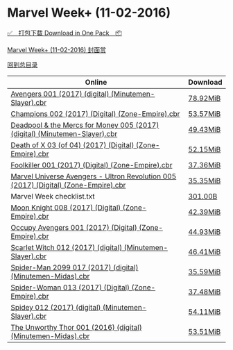 # Marvel Week+ (11-02-2016)

[✅&emsp;打包下载 Download in One Pack&emsp;📦](https://pan.baidu.com/s/1kUC0lRh)

[Marvel Week+ (11-02-2016) 封面赏](/https://github.com/alicewish/markdown/blob/master/cover/Marvel-Week-11-02-2016-Covers.md)



[回到总目录](https://github.com/alicewish/markdown/blob/master/Catalogs.md)



Online | Download
--- | ---
[Avengers 001 (2017) (digital) (Minutemen-Slayer).cbr](https://github.com/alicewish/markdown/blob/master/comic/Avengers-001-2017-digital-Minutemen-Slayer-cbr.md) | [78.92MiB](https://pan.baidu.com/s/1kUC0lRh#list/path=%2FMarvel%20Week%202016%20Q4%2FMarvel%20Week%2B%20%2811-02-2016%29%2F%E3%82%AF%E3%82%B9%E3%82%AF%E3%82%AF%E3%82%BD%E3%82%A8%E3%82%AA%E3%82%AF%E3%82%BD%E3%82%BF%E3%82%AB%E3%82%BD%E3%82%BB%E3%82%BF%E3%82%BD%E3%82%BD%E3%82%BF%E3%82%B9%E3%82%B3%E3%82%B5%E3%82%A4%E3%82%B7%E3%82%BD%E3%82%AD%E3%82%AD%E3%82%AB%E3%82%AF%E3%82%AB%E3%82%AD%E3%82%A4%E3%82%B5%E3%82%A6&parentPath=%2FMarvel%20Week%202016%20Q4)
[Champions 002 (2017) (Digital) (Zone-Empire).cbr](https://github.com/alicewish/markdown/blob/master/comic/Champions-002-2017-Digital-Zone-Empire-cbr.md) | [53.57MiB](https://pan.baidu.com/s/1kUC0lRh#list/path=%2FMarvel%20Week%202016%20Q4%2FMarvel%20Week%2B%20%2811-02-2016%29%2F%E3%82%B1%E3%82%AA%E3%82%B1%E3%82%B5%E3%82%B1%E3%82%A4%E3%82%B5%E3%82%A2%E3%82%B3%E3%82%BF%E3%82%BB%E3%82%B3%E3%82%A8%E3%82%BF%E3%82%AA%E3%82%AD%E3%82%AA%E3%82%BD%E3%82%A2%E3%82%B1%E3%82%AB%E3%82%BD%E3%82%BB%E3%82%B7%E3%82%BD%E3%82%B3%E3%82%B1%E3%82%BF%E3%82%B5%E3%82%AA%E3%82%BF%E3%82%AB&parentPath=%2FMarvel%20Week%202016%20Q4)
[Deadpool & the Mercs for Money 005 (2017) (digital) (Minutemen-Slayer).cbr](https://github.com/alicewish/markdown/blob/master/comic/Deadpool-Mercs-for-Money-005-2017-digital-Minutemen-Slayer-cbr.md) | [49.43MiB](https://pan.baidu.com/s/1kUC0lRh#list/path=%2FMarvel%20Week%202016%20Q4%2FMarvel%20Week%2B%20%2811-02-2016%29%2F%E3%82%A4%E3%82%B1%E3%82%AD%E3%82%B7%E3%82%B5%E3%82%AB%E3%82%AF%E3%82%B5%E3%82%BB%E3%82%B1%E3%82%B5%E3%82%A8%E3%82%B7%E3%82%BD%E3%82%BF%E3%82%BF%E3%82%B9%E3%82%BF%E3%82%AA%E3%82%A8%E3%82%AB%E3%82%B1%E3%82%B5%E3%82%BD%E3%82%BF%E3%82%B9%E3%82%AB%E3%82%BD%E3%82%AB%E3%82%AA%E3%82%BD%E3%82%B7&parentPath=%2FMarvel%20Week%202016%20Q4)
[Death of X 03 (of 04) (2017) (Digital) (Zone-Empire).cbr](https://github.com/alicewish/markdown/blob/master/comic/Death-of-X-03-of-04-2017-Digital-Zone-Empire-cbr.md) | [52.15MiB](https://pan.baidu.com/s/1kUC0lRh#list/path=%2FMarvel%20Week%202016%20Q4%2FMarvel%20Week%2B%20%2811-02-2016%29%2F%E3%82%A8%E3%82%A2%E3%82%A8%E3%82%AB%E3%82%B3%E3%82%B5%E3%82%BB%E3%82%A6%E3%82%B9%E3%82%BB%E3%82%AF%E3%82%B7%E3%82%A6%E3%82%BB%E3%82%BB%E3%82%BB%E3%82%A6%E3%82%AD%E3%82%A6%E3%82%BF%E3%82%B9%E3%82%AD%E3%82%AA%E3%82%BB%E3%82%AF%E3%82%AF%E3%82%B9%E3%82%B7%E3%82%AF%E3%82%A2%E3%82%AD%E3%82%BB&parentPath=%2FMarvel%20Week%202016%20Q4)
[Foolkiller 001 (2017) (Digital) (Zone-Empire).cbr](https://github.com/alicewish/markdown/blob/master/comic/Foolkiller-001-2017-Digital-Zone-Empire-cbr.md) | [37.36MiB](https://pan.baidu.com/s/1kUC0lRh#list/path=%2FMarvel%20Week%202016%20Q4%2FMarvel%20Week%2B%20%2811-02-2016%29%2F%E3%82%B9%E3%82%B1%E3%82%BD%E3%82%B5%E3%82%B1%E3%82%B5%E3%82%AD%E3%82%A6%E3%82%BD%E3%82%B1%E3%82%BD%E3%82%B1%E3%82%A2%E3%82%AD%E3%82%BF%E3%82%BB%E3%82%BB%E3%82%A4%E3%82%B9%E3%82%BB%E3%82%B9%E3%82%AA%E3%82%AB%E3%82%A2%E3%82%AA%E3%82%A6%E3%82%A6%E3%82%AB%E3%82%AB%E3%82%B5%E3%82%BB%E3%82%B1&parentPath=%2FMarvel%20Week%202016%20Q4)
[Marvel Universe Avengers - Ultron Revolution 005 (2017) (Digital) (Zone-Empire).cbr](https://github.com/alicewish/markdown/blob/master/comic/Marvel-Universe-Avengers-Ultron-Revolution-005-2017-Digital-Zone-Empire-cbr.md) | [35.35MiB](https://pan.baidu.com/s/1kUC0lRh#list/path=%2FMarvel%20Week%202016%20Q4%2FMarvel%20Week%2B%20%2811-02-2016%29%2F%E3%82%A8%E3%82%A8%E3%82%B7%E3%82%BB%E3%82%BD%E3%82%B3%E3%82%AD%E3%82%BB%E3%82%B7%E3%82%BD%E3%82%B9%E3%82%A4%E3%82%A6%E3%82%A2%E3%82%B9%E3%82%AA%E3%82%A8%E3%82%AD%E3%82%A8%E3%82%A8%E3%82%AB%E3%82%B3%E3%82%B5%E3%82%B7%E3%82%AD%E3%82%AB%E3%82%AB%E3%82%A8%E3%82%B3%E3%82%B5%E3%82%A8%E3%82%A6&parentPath=%2FMarvel%20Week%202016%20Q4)
Marvel Week checklist.txt | [301.00B](https://pan.baidu.com/s/1kUC0lRh#list/path=%2FMarvel%20Week%202016%20Q4%2FMarvel%20Week%2B%20%2811-02-2016%29%2F%E3%82%B1%E3%82%B5%E3%82%AB%E3%82%B9%E3%82%A8%E3%82%A8%E3%82%BD%E3%82%A8%E3%82%B7%E3%82%BB%E3%82%BF%E3%82%A2%E3%82%BD%E3%82%A6%E3%82%B5%E3%82%B5%E3%82%B1%E3%82%B5%E3%82%BF%E3%82%A4%E3%82%B9%E3%82%A6%E3%82%B9%E3%82%AD%E3%82%A4%E3%82%A6%E3%82%A8%E3%82%B7%E3%82%B7%E3%82%B5%E3%82%AB%E3%82%AF&parentPath=%2FMarvel%20Week%202016%20Q4)
[Moon Knight 008 (2017) (Digital) (Zone-Empire).cbr](https://github.com/alicewish/markdown/blob/master/comic/Moon-Knight-008-2017-Digital-Zone-Empire-cbr.md) | [42.39MiB](https://pan.baidu.com/s/1kUC0lRh#list/path=%2FMarvel%20Week%202016%20Q4%2FMarvel%20Week%2B%20%2811-02-2016%29%2F%E3%82%AA%E3%82%A4%E3%82%B3%E3%82%A6%E3%82%B1%E3%82%B7%E3%82%A6%E3%82%BF%E3%82%A2%E3%82%BD%E3%82%A2%E3%82%A2%E3%82%AA%E3%82%A2%E3%82%B9%E3%82%AD%E3%82%A6%E3%82%B9%E3%82%AF%E3%82%B9%E3%82%B1%E3%82%A6%E3%82%A2%E3%82%AD%E3%82%B5%E3%82%B3%E3%82%B1%E3%82%A6%E3%82%B9%E3%82%AB%E3%82%AF%E3%82%B3&parentPath=%2FMarvel%20Week%202016%20Q4)
[Occupy Avengers 001 (2017) (Digital) (Zone-Empire).cbr](https://github.com/alicewish/markdown/blob/master/comic/Occupy-Avengers-001-2017-Digital-Zone-Empire-cbr.md) | [44.93MiB](https://pan.baidu.com/s/1kUC0lRh#list/path=%2FMarvel%20Week%202016%20Q4%2FMarvel%20Week%2B%20%2811-02-2016%29%2F%E3%82%B3%E3%82%AF%E3%82%B9%E3%82%B5%E3%82%A6%E3%82%B5%E3%82%AD%E3%82%AD%E3%82%A6%E3%82%AF%E3%82%B9%E3%82%BB%E3%82%B3%E3%82%A8%E3%82%A6%E3%82%B3%E3%82%B1%E3%82%BD%E3%82%B7%E3%82%AF%E3%82%AB%E3%82%B5%E3%82%BF%E3%82%AF%E3%82%BD%E3%82%A6%E3%82%AD%E3%82%B9%E3%82%A2%E3%82%B7%E3%82%BB%E3%82%A6&parentPath=%2FMarvel%20Week%202016%20Q4)
[Scarlet Witch 012 (2017) (digital) (Minutemen-Slayer).cbr](https://github.com/alicewish/markdown/blob/master/comic/Scarlet-Witch-012-2017-digital-Minutemen-Slayer-cbr.md) | [46.41MiB](https://pan.baidu.com/s/1kUC0lRh#list/path=%2FMarvel%20Week%202016%20Q4%2FMarvel%20Week%2B%20%2811-02-2016%29%2F%E3%82%B7%E3%82%A2%E3%82%AA%E3%82%AB%E3%82%B5%E3%82%B7%E3%82%AA%E3%82%B7%E3%82%BB%E3%82%A4%E3%82%B3%E3%82%B3%E3%82%B3%E3%82%A2%E3%82%B9%E3%82%A4%E3%82%A8%E3%82%B3%E3%82%A6%E3%82%B3%E3%82%AD%E3%82%B9%E3%82%B3%E3%82%AB%E3%82%A2%E3%82%B5%E3%82%A6%E3%82%A6%E3%82%BD%E3%82%BB%E3%82%B3%E3%82%B1&parentPath=%2FMarvel%20Week%202016%20Q4)
[Spider-Man 2099 017 (2017) (digital) (Minutemen-Midas).cbr](https://github.com/alicewish/markdown/blob/master/comic/Spider-Man-2099-017-2017-digital-Minutemen-Midas-cbr.md) | [35.59MiB](https://pan.baidu.com/s/1kUC0lRh#list/path=%2FMarvel%20Week%202016%20Q4%2FMarvel%20Week%2B%20%2811-02-2016%29%2F%E3%82%AA%E3%82%BD%E3%82%AF%E3%82%AB%E3%82%A4%E3%82%B3%E3%82%B7%E3%82%B5%E3%82%B3%E3%82%AF%E3%82%BF%E3%82%BD%E3%82%A8%E3%82%AB%E3%82%AA%E3%82%AA%E3%82%B1%E3%82%AD%E3%82%AD%E3%82%A4%E3%82%A4%E3%82%BF%E3%82%B1%E3%82%AD%E3%82%AD%E3%82%A8%E3%82%A4%E3%82%AB%E3%82%A2%E3%82%B7%E3%82%B7%E3%82%B7&parentPath=%2FMarvel%20Week%202016%20Q4)
[Spider-Woman 013 (2017) (Digital) (Zone-Empire).cbr](https://github.com/alicewish/markdown/blob/master/comic/Spider-Woman-013-2017-Digital-Zone-Empire-cbr.md) | [37.48MiB](https://pan.baidu.com/s/1kUC0lRh#list/path=%2FMarvel%20Week%202016%20Q4%2FMarvel%20Week%2B%20%2811-02-2016%29%2F%E3%82%BB%E3%82%B7%E3%82%AF%E3%82%BD%E3%82%B3%E3%82%A2%E3%82%B1%E3%82%B9%E3%82%AA%E3%82%AD%E3%82%A6%E3%82%AD%E3%82%AF%E3%82%B9%E3%82%BF%E3%82%A6%E3%82%B7%E3%82%BD%E3%82%B9%E3%82%AF%E3%82%AD%E3%82%A8%E3%82%B7%E3%82%B3%E3%82%AA%E3%82%AB%E3%82%AD%E3%82%AB%E3%82%A2%E3%82%AA%E3%82%AD%E3%82%B9&parentPath=%2FMarvel%20Week%202016%20Q4)
[Spidey 012 (2017) (digital) (Minutemen-Slayer).cbr](https://github.com/alicewish/markdown/blob/master/comic/Spidey-012-2017-digital-Minutemen-Slayer-cbr.md) | [54.11MiB](https://pan.baidu.com/s/1kUC0lRh#list/path=%2FMarvel%20Week%202016%20Q4%2FMarvel%20Week%2B%20%2811-02-2016%29%2F%E3%82%BF%E3%82%A8%E3%82%B7%E3%82%BF%E3%82%A8%E3%82%BB%E3%82%AA%E3%82%A2%E3%82%B3%E3%82%A2%E3%82%BF%E3%82%BB%E3%82%AD%E3%82%BB%E3%82%A6%E3%82%AD%E3%82%B3%E3%82%A8%E3%82%B1%E3%82%A8%E3%82%B7%E3%82%A6%E3%82%A6%E3%82%A2%E3%82%A4%E3%82%BF%E3%82%A8%E3%82%B9%E3%82%A4%E3%82%A4%E3%82%BF%E3%82%AA&parentPath=%2FMarvel%20Week%202016%20Q4)
[The Unworthy Thor 001 (2016) (digital) (Minutemen-Midas).cbr](https://github.com/alicewish/markdown/blob/master/comic/Unworthy-Thor-001-2016-digital-Minutemen-Midas-cbr.md) | [53.51MiB](https://pan.baidu.com/s/1kUC0lRh#list/path=%2FMarvel%20Week%202016%20Q4%2FMarvel%20Week%2B%20%2811-02-2016%29%2F%E3%82%AA%E3%82%A6%E3%82%B3%E3%82%AA%E3%82%B1%E3%82%B9%E3%82%A6%E3%82%AF%E3%82%AD%E3%82%A6%E3%82%A4%E3%82%A2%E3%82%BB%E3%82%B9%E3%82%BB%E3%82%AB%E3%82%AD%E3%82%AA%E3%82%BF%E3%82%BB%E3%82%A4%E3%82%AA%E3%82%B7%E3%82%A4%E3%82%BB%E3%82%B1%E3%82%B9%E3%82%A4%E3%82%B1%E3%82%BD%E3%82%B1%E3%82%BF&parentPath=%2FMarvel%20Week%202016%20Q4)